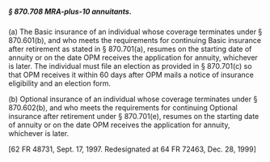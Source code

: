 ##### § 870.708 MRA-plus-10 annuitants. #####

(a) The Basic insurance of an individual whose coverage terminates under § 870.601(b), and who meets the requirements for continuing Basic insurance after retirement as stated in § 870.701(a), resumes on the starting date of annuity or on the date OPM receives the application for annuity, whichever is later. The individual must file an election as provided in § 870.701(c) so that OPM receives it within 60 days after OPM mails a notice of insurance eligibility and an election form.

(b) Optional insurance of an individual whose coverage terminates under § 870.602(b), and who meets the requirements for continuing Optional insurance after retirement under § 870.701(e), resumes on the starting date of annuity or on the date OPM receives the application for annuity, whichever is later.

[62 FR 48731, Sept. 17, 1997. Redesignated at 64 FR 72463, Dec. 28, 1999]